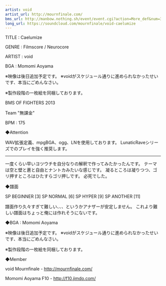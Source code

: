 ```yaml
---
artist: void
artist_url: http://mournfinale.com/
bms_url: http://manbow.nothing.sh/event/event.cgi?action=More_def&num=389&event=88
long_url: https://soundcloud.com/mournfinale/void-caelumize
---
```


TITLE : Caelumize

GENRE : Filmscore / Neurocore

ARTIST : void

BGA : Momomi Aoyama

※映像は後日追加予定です。
※voidがスケジュール通りに進められなかったせいです、本当にごめんなさい。

※製作段階の一枚絵を同梱しております。


BMS OF FIGHTERS 2013

Team "無課金"

BPM : 175


◆Attention

WAV拡張定義、mpgBGA、ogg、LNを使用しております。
LunaticRaveシリーズでのプレイを強く推奨します。

*****************************************************************************************

一度くらい早いヨツウチを自分なりの解釈で作ってみたかったんです。
テーマは空と壁と蒼と自由とナントカみたいな感じです。
凝るところは凝りつつ、ゴリ押すところはひたすらゴリ押しです。
必死でした。



◆譜面

SP BEGINNER [3]
SP NORMAL [6]
SP HYPER [9]
SP ANOTHER [11]

譜面作り久々すぎて難しい、、、というかアナザーが安定しません。
これより難しい譜面はちょっと俺には作れそうにないです。



◆BGA : Momomi Aoyama

※映像は後日追加予定です。
※voidがスケジュール通りに進められなかったせいです、本当にごめんなさい。

※製作段階の一枚絵を同梱しております。


◆Member

void
Mournfinale - http://mournfinale.com/

Momomi Aoyama
F10 - http://f10.jimdo.com/
